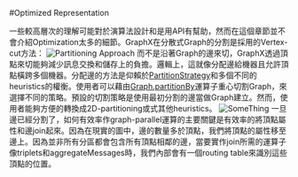 #Optimized Representation

一些較高層次的理解可能對於演算法設計和是用API有幫助，然而在這個章節並不會介紹Optimization太多的細節。GraphX在分散式Graph的分割是採用的Vertex-cut方法：
![Partitioning Approach](https://spark.apache.org/docs/latest/img/edge_cut_vs_vertex_cut.png)
而不是沿著Graph的邊來切，GraphX透過頂點來切能夠減少訊息交換和儲存上的負擔。邏輯上，這就像分配邊給機器且允許頂點橫跨多個機器。分配邊的方法是仰賴於[PartitionStrategy]()和多個不同的heuristics的權衡。使用者可以藉由[Graph.partitionBy]()運算子重心切割Graph，來選擇不同的策略。預設的切割策略是使用最初分割的邊當做Graph建立。然而，使用者能夠方便的轉換成2D-partitioning或式其他heuristics。
![SomeThing](https://spark.apache.org/docs/latest/img/vertex_routing_edge_tables.png)
一旦邊已經分割了，如何有效率作graph-parallel運算的主要關鍵是有效率的將頂點屬性和邊join起來。因為在現實的圖中，邊的數量多於頂點，我們將頂點的屬性移至邊上。因為並非所有分區都會包含所有頂點相鄰的邊，當要實作join所需的運算子像triplets和aggregateMessages時，我們內部會有一個routing table來識別這些頂點的位置。

